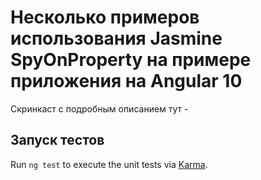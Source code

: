 # Несколько примеров использования Jasmine SpyOnProperty на примере приложения на Angular 10

Скринкаст с подробным описанием тут - 

## Запуск тестов

Run `ng test` to execute the unit tests via [Karma](https://karma-runner.github.io).
